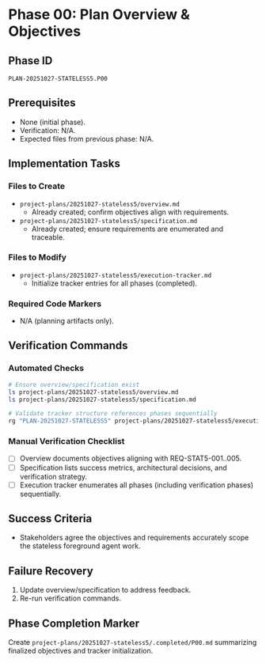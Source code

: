# Phase 00: Plan Overview & Objectives

## Phase ID
`PLAN-20251027-STATELESS5.P00`

## Prerequisites
- None (initial phase).
- Verification: N/A.
- Expected files from previous phase: N/A.

## Implementation Tasks

### Files to Create
- `project-plans/20251027-stateless5/overview.md`
  - Already created; confirm objectives align with requirements.
- `project-plans/20251027-stateless5/specification.md`
  - Already created; ensure requirements are enumerated and traceable.

### Files to Modify
- `project-plans/20251027-stateless5/execution-tracker.md`
  - Initialize tracker entries for all phases (completed).

### Required Code Markers
- N/A (planning artifacts only).

## Verification Commands

### Automated Checks
```bash
# Ensure overview/specification exist
ls project-plans/20251027-stateless5/overview.md
ls project-plans/20251027-stateless5/specification.md

# Validate tracker structure references phases sequentially
rg "PLAN-20251027-STATELESS5" project-plans/20251027-stateless5/execution-tracker.md
```

### Manual Verification Checklist
- [ ] Overview documents objectives aligning with REQ-STAT5-001..005.
- [ ] Specification lists success metrics, architectural decisions, and verification strategy.
- [ ] Execution tracker enumerates all phases (including verification phases) sequentially.

## Success Criteria
- Stakeholders agree the objectives and requirements accurately scope the stateless foreground agent work.

## Failure Recovery
1. Update overview/specification to address feedback.
2. Re-run verification commands.

## Phase Completion Marker
Create `project-plans/20251027-stateless5/.completed/P00.md` summarizing finalized objectives and tracker initialization.
